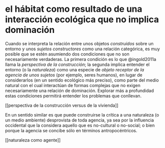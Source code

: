 # el hábitat como resultado de una interacción ecológica que no implica dominación
Cuando se interpreta la relación entre unos objetos *construidos* sobre un entorno y unos *sujetos constructores* como una relación categórica, es muy posible que se estén asumiendo dos condiciones que no son necesariamente verdaderas. La primera condición es lo que @ingold2011a llama la *perspectiva de la construcción*; la segunda implica entender el entorno (o la *naturaleza*) como una especie de *objeto receptor de la agencia de unos sujetos* (por ejemplo, seres humanos), en lugar de considerarlos (en un sentido ecológico más preciso), como parte del medio natural con el cual interactúan de formas complejas que no exigen necesariamente una relación de dominación. Explorar más a profundidad estas condiciones permitirá entender los problemas que conllevan.

[[perspectiva de la construcción versus de la vivienda]] 

En un sentido similar es que puede construirse la crítica a una naturaleza (o un medio ambiente) desprovista de toda agencia, ya sea por la influencia occidental que la considera aquello que es no-cultural o no-social; o bien porque la agencia se concibe sólo en términos antropocéntricos.

[[naturaleza como agente]]